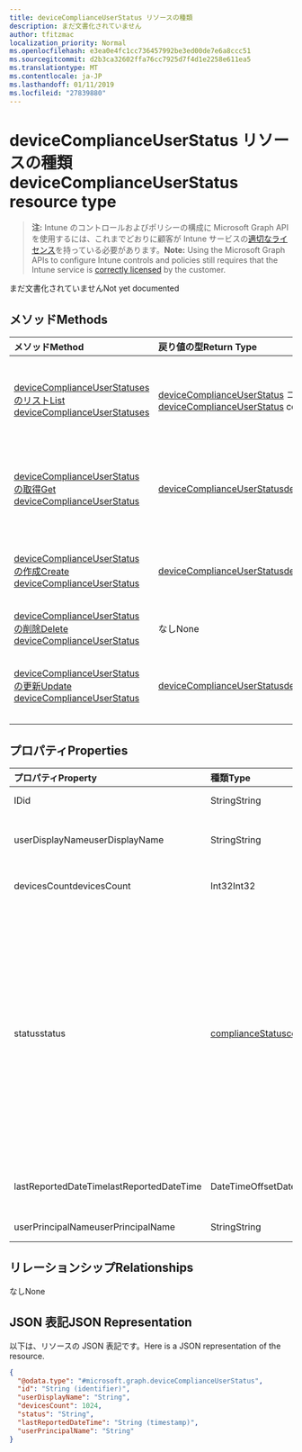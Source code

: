 ```yaml
---
title: deviceComplianceUserStatus リソースの種類
description: まだ文書化されていません
author: tfitzmac
localization_priority: Normal
ms.openlocfilehash: e3ea0e4fc1cc736457992be3ed00de7e6a8ccc51
ms.sourcegitcommit: d2b3ca32602ffa76cc7925d7f4d1e2258e611ea5
ms.translationtype: MT
ms.contentlocale: ja-JP
ms.lasthandoff: 01/11/2019
ms.locfileid: "27839880"
---
```

# <a name="devicecomplianceuserstatus-resource-type"></a><span data-ttu-id="fe3bc-103">deviceComplianceUserStatus リソースの種類</span><span class="sxs-lookup"><span data-stu-id="fe3bc-103">deviceComplianceUserStatus resource type</span></span>

> <span data-ttu-id="fe3bc-104">**注:** Intune のコントロールおよびポリシーの構成に Microsoft Graph API を使用するには、これまでどおりに顧客が Intune サービスの[適切なライセンス](https://go.microsoft.com/fwlink/?linkid=839381)を持っている必要があります。</span><span class="sxs-lookup"><span data-stu-id="fe3bc-104">**Note:** Using the Microsoft Graph APIs to configure Intune controls and policies still requires that the Intune service is [correctly licensed](https://go.microsoft.com/fwlink/?linkid=839381) by the customer.</span></span>

<span data-ttu-id="fe3bc-105">まだ文書化されていません</span><span class="sxs-lookup"><span data-stu-id="fe3bc-105">Not yet documented</span></span>
## <a name="methods"></a><span data-ttu-id="fe3bc-106">メソッド</span><span class="sxs-lookup"><span data-stu-id="fe3bc-106">Methods</span></span>
|<span data-ttu-id="fe3bc-107">メソッド</span><span class="sxs-lookup"><span data-stu-id="fe3bc-107">Method</span></span>|<span data-ttu-id="fe3bc-108">戻り値の型</span><span class="sxs-lookup"><span data-stu-id="fe3bc-108">Return Type</span></span>|<span data-ttu-id="fe3bc-109">説明</span><span class="sxs-lookup"><span data-stu-id="fe3bc-109">Description</span></span>|
|:---|:---|:---|
|[<span data-ttu-id="fe3bc-110">deviceComplianceUserStatuses のリスト</span><span class="sxs-lookup"><span data-stu-id="fe3bc-110">List deviceComplianceUserStatuses</span></span>](../api/intune-deviceconfig-devicecomplianceuserstatus-list.md)|<span data-ttu-id="fe3bc-111">[deviceComplianceUserStatus](../resources/intune-deviceconfig-devicecomplianceuserstatus.md) コレクション</span><span class="sxs-lookup"><span data-stu-id="fe3bc-111">[deviceComplianceUserStatus](../resources/intune-deviceconfig-devicecomplianceuserstatus.md) collection</span></span>|<span data-ttu-id="fe3bc-112">[deviceComplianceUserStatus](../resources/intune-deviceconfig-devicecomplianceuserstatus.md) オブジェクトのプロパティとリレーションシップをリストします。</span><span class="sxs-lookup"><span data-stu-id="fe3bc-112">List properties and relationships of the [deviceComplianceUserStatus](../resources/intune-deviceconfig-devicecomplianceuserstatus.md) objects.</span></span>|
|[<span data-ttu-id="fe3bc-113">deviceComplianceUserStatus の取得</span><span class="sxs-lookup"><span data-stu-id="fe3bc-113">Get deviceComplianceUserStatus</span></span>](../api/intune-deviceconfig-devicecomplianceuserstatus-get.md)|[<span data-ttu-id="fe3bc-114">deviceComplianceUserStatus</span><span class="sxs-lookup"><span data-stu-id="fe3bc-114">deviceComplianceUserStatus</span></span>](../resources/intune-deviceconfig-devicecomplianceuserstatus.md)|<span data-ttu-id="fe3bc-115">[deviceComplianceUserStatus](../resources/intune-deviceconfig-devicecomplianceuserstatus.md) オブジェクトのプロパティとリレーションシップを読み取ります。</span><span class="sxs-lookup"><span data-stu-id="fe3bc-115">Read properties and relationships of the [deviceComplianceUserStatus](../resources/intune-deviceconfig-devicecomplianceuserstatus.md) object.</span></span>|
|[<span data-ttu-id="fe3bc-116">deviceComplianceUserStatus の作成</span><span class="sxs-lookup"><span data-stu-id="fe3bc-116">Create deviceComplianceUserStatus</span></span>](../api/intune-deviceconfig-devicecomplianceuserstatus-create.md)|[<span data-ttu-id="fe3bc-117">deviceComplianceUserStatus</span><span class="sxs-lookup"><span data-stu-id="fe3bc-117">deviceComplianceUserStatus</span></span>](../resources/intune-deviceconfig-devicecomplianceuserstatus.md)|<span data-ttu-id="fe3bc-118">新しい [deviceComplianceUserStatus](../resources/intune-deviceconfig-devicecomplianceuserstatus.md) オブジェクトを作成します。</span><span class="sxs-lookup"><span data-stu-id="fe3bc-118">Create a new [deviceComplianceUserStatus](../resources/intune-deviceconfig-devicecomplianceuserstatus.md) object.</span></span>|
|[<span data-ttu-id="fe3bc-119">deviceComplianceUserStatus の削除</span><span class="sxs-lookup"><span data-stu-id="fe3bc-119">Delete deviceComplianceUserStatus</span></span>](../api/intune-deviceconfig-devicecomplianceuserstatus-delete.md)|<span data-ttu-id="fe3bc-120">なし</span><span class="sxs-lookup"><span data-stu-id="fe3bc-120">None</span></span>|<span data-ttu-id="fe3bc-121">[deviceComplianceUserStatus](../resources/intune-deviceconfig-devicecomplianceuserstatus.md) を削除します。</span><span class="sxs-lookup"><span data-stu-id="fe3bc-121">Deletes a [deviceComplianceUserStatus](../resources/intune-deviceconfig-devicecomplianceuserstatus.md).</span></span>|
|[<span data-ttu-id="fe3bc-122">deviceComplianceUserStatus の更新</span><span class="sxs-lookup"><span data-stu-id="fe3bc-122">Update deviceComplianceUserStatus</span></span>](../api/intune-deviceconfig-devicecomplianceuserstatus-update.md)|[<span data-ttu-id="fe3bc-123">deviceComplianceUserStatus</span><span class="sxs-lookup"><span data-stu-id="fe3bc-123">deviceComplianceUserStatus</span></span>](../resources/intune-deviceconfig-devicecomplianceuserstatus.md)|<span data-ttu-id="fe3bc-124">[deviceComplianceUserStatus](../resources/intune-deviceconfig-devicecomplianceuserstatus.md) オブジェクトのプロパティを更新します。</span><span class="sxs-lookup"><span data-stu-id="fe3bc-124">Update the properties of a [deviceComplianceUserStatus](../resources/intune-deviceconfig-devicecomplianceuserstatus.md) object.</span></span>|

## <a name="properties"></a><span data-ttu-id="fe3bc-125">プロパティ</span><span class="sxs-lookup"><span data-stu-id="fe3bc-125">Properties</span></span>
|<span data-ttu-id="fe3bc-126">プロパティ</span><span class="sxs-lookup"><span data-stu-id="fe3bc-126">Property</span></span>|<span data-ttu-id="fe3bc-127">種類</span><span class="sxs-lookup"><span data-stu-id="fe3bc-127">Type</span></span>|<span data-ttu-id="fe3bc-128">説明</span><span class="sxs-lookup"><span data-stu-id="fe3bc-128">Description</span></span>|
|:---|:---|:---|
|<span data-ttu-id="fe3bc-129">ID</span><span class="sxs-lookup"><span data-stu-id="fe3bc-129">id</span></span>|<span data-ttu-id="fe3bc-130">String</span><span class="sxs-lookup"><span data-stu-id="fe3bc-130">String</span></span>|<span data-ttu-id="fe3bc-131">エンティティのキー。</span><span class="sxs-lookup"><span data-stu-id="fe3bc-131">Key of the entity.</span></span>|
|<span data-ttu-id="fe3bc-132">userDisplayName</span><span class="sxs-lookup"><span data-stu-id="fe3bc-132">userDisplayName</span></span>|<span data-ttu-id="fe3bc-133">String</span><span class="sxs-lookup"><span data-stu-id="fe3bc-133">String</span></span>|<span data-ttu-id="fe3bc-134">DevicePolicyStatus のユーザー名。</span><span class="sxs-lookup"><span data-stu-id="fe3bc-134">User name of the DevicePolicyStatus.</span></span>|
|<span data-ttu-id="fe3bc-135">devicesCount</span><span class="sxs-lookup"><span data-stu-id="fe3bc-135">devicesCount</span></span>|<span data-ttu-id="fe3bc-136">Int32</span><span class="sxs-lookup"><span data-stu-id="fe3bc-136">Int32</span></span>|<span data-ttu-id="fe3bc-137">そのユーザーのデバイスの数。</span><span class="sxs-lookup"><span data-stu-id="fe3bc-137">Devices count for that user.</span></span>|
|<span data-ttu-id="fe3bc-138">status</span><span class="sxs-lookup"><span data-stu-id="fe3bc-138">status</span></span>|[<span data-ttu-id="fe3bc-139">complianceStatus</span><span class="sxs-lookup"><span data-stu-id="fe3bc-139">complianceStatus</span></span>](../resources/intune-shared-compliancestatus.md)|<span data-ttu-id="fe3bc-140">ポリシー レポートのコンプライアンスの状態。</span><span class="sxs-lookup"><span data-stu-id="fe3bc-140">Compliance status of the policy report.</span></span> <span data-ttu-id="fe3bc-141">可能な値は、`unknown`、`notApplicable`、`compliant`、`remediated`、`nonCompliant`、`error`、`conflict`、`notAssigned` です。</span><span class="sxs-lookup"><span data-stu-id="fe3bc-141">Possible values are: `unknown`, `notApplicable`, `compliant`, `remediated`, `nonCompliant`, `error`, `conflict`, `notAssigned`.</span></span>|
|<span data-ttu-id="fe3bc-142">lastReportedDateTime</span><span class="sxs-lookup"><span data-stu-id="fe3bc-142">lastReportedDateTime</span></span>|<span data-ttu-id="fe3bc-143">DateTimeOffset</span><span class="sxs-lookup"><span data-stu-id="fe3bc-143">DateTimeOffset</span></span>|<span data-ttu-id="fe3bc-144">ポリシー レポートの最終変更日時。</span><span class="sxs-lookup"><span data-stu-id="fe3bc-144">Last modified date time of the policy report.</span></span>|
|<span data-ttu-id="fe3bc-145">userPrincipalName</span><span class="sxs-lookup"><span data-stu-id="fe3bc-145">userPrincipalName</span></span>|<span data-ttu-id="fe3bc-146">String</span><span class="sxs-lookup"><span data-stu-id="fe3bc-146">String</span></span>|<span data-ttu-id="fe3bc-147">UserPrincipalName。</span><span class="sxs-lookup"><span data-stu-id="fe3bc-147">UserPrincipalName.</span></span>|

## <a name="relationships"></a><span data-ttu-id="fe3bc-148">リレーションシップ</span><span class="sxs-lookup"><span data-stu-id="fe3bc-148">Relationships</span></span>
<span data-ttu-id="fe3bc-149">なし</span><span class="sxs-lookup"><span data-stu-id="fe3bc-149">None</span></span>
## <a name="json-representation"></a><span data-ttu-id="fe3bc-150">JSON 表記</span><span class="sxs-lookup"><span data-stu-id="fe3bc-150">JSON Representation</span></span>
<span data-ttu-id="fe3bc-151">以下は、リソースの JSON 表記です。</span><span class="sxs-lookup"><span data-stu-id="fe3bc-151">Here is a JSON representation of the resource.</span></span>
<!-- {
  "blockType": "resource",
  "keyProperty": "id",
  "@odata.type": "microsoft.graph.deviceComplianceUserStatus"
}
-->
``` json
{
  "@odata.type": "#microsoft.graph.deviceComplianceUserStatus",
  "id": "String (identifier)",
  "userDisplayName": "String",
  "devicesCount": 1024,
  "status": "String",
  "lastReportedDateTime": "String (timestamp)",
  "userPrincipalName": "String"
}
```



